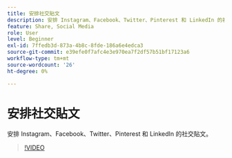 ```yaml
---
title: 安排社交貼文
description: 安排 Instagram、Facebook、Twitter、Pinterest 和 LinkedIn 的社交貼文
feature: Share, Social Media
role: User
level: Beginner
exl-id: 7ffedb3d-873a-4b8c-8fde-186a6e4edca3
source-git-commit: e39efe0f7afc4e3e970ea7f2df57b51bf17123a6
workflow-type: tm+mt
source-wordcount: '26'
ht-degree: 0%

---
```


# 安排社交貼文

安排 Instagram、Facebook、Twitter、Pinterest 和 LinkedIn 的社交貼文。

>[!VIDEO](https://video.tv.adobe.com/v/3420242?quality=12&learn=on&hidetitle=true)
